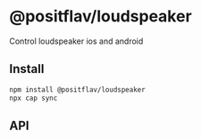 # @positflav/loudspeaker

Control loudspeaker ios and android

## Install

```bash
npm install @positflav/loudspeaker
npx cap sync
```

## API

<docgen-index></docgen-index>

<docgen-api>
<!-- run docgen to generate docs from the source -->
<!-- More info: https://github.com/ionic-team/capacitor-docgen -->
</docgen-api>
